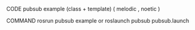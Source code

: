 CODE 
pubsub example (class + template) ( melodic , noetic )


COMMAND
rosrun pubsub example
                 	      or
roslaunch pubsub pubsub.launch
